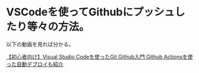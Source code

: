 # VSCodeを使ってGithubにプッシュしたり等々の方法。

以下の動画を見れば分かる。

[【初心者向け】Visual Studio Codeを使ったGit Github入門 Github Actionsを使った自動デプロイも紹介](https://youtu.be/hdpMw3hyQq4)
